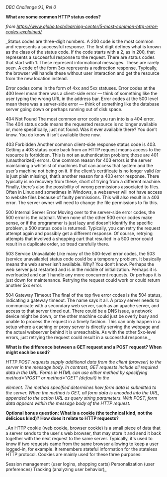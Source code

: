 *DBC Challenge 9.1, Rel 0*

**What are some common HTTP status codes?**

_from https://www.globo.tech/learning-center/5-most-common-http-error-codes-explained/_

_Status codes are three-digit numbers. A 200 code is the most common and represents a successful response. The first digit defines what is known as the class of the status code. If the code starts with a 2, as in 200, that represents a successful response to the request. There are status codes that start with 1. These represent informational messages. These are rarely seen. A code of the form 3xx represents a redirection response. Typically, the browser will handle these without user interaction and get the resource from the new location instead.

Error codes come in the form of 4xx and 5xx statuses. Error codes at the 400 level mean there was a client-side error — think of something like the user typing the wrong URL in the address bar. Error codes at the 500 level mean there was a server-side error — think of something like the database server going down or perhaps running out of disk space.

404 Not Found
The most common error code you run into is a 404 error. The 404 status code means the requested resource is no longer available or, more specifically, just not found. Was it ever available there? You don’t know. You do know it isn’t available there now.

403 Forbidden
Another common client-side response status code is 403. Getting a 403 status code back from an HTTP request means access to the resource is forbidden. This is not an authentication problem; those are 401 (unauthorized) errors. One common reason for 403 errors is the server maintaining a whitelist of machines that can access that system and the user’s machine not being on it. If the client’s certificate is no longer valid (or is just plain missing), that’s another reason for a 403 error response. There typically is no recovery from these, short of trying from a different machine. Finally, there’s also the possibility of wrong permissions associated to files. Often in Linux and sometimes in Windows, a webserver will not have access to website files because of faulty permissions. This will also result in a 403 error. The server owner will need to change the file permissions to fix this.

500 Internal Server Error
Moving over to the server-side error codes, the 500 error is the catchall. When none of the other 500 error codes make sense, or if the programmer is just lazy and doesn’t identify the specific problem, a 500 status code is returned. Typically, you can retry the request attempt again and possibly get a different response. Of course, retrying attempts that involved a shopping cart that resulted in a 500 error could result in a duplicate order, so tread carefully there.

503 Service Unavailable
Like many of the 500-level error codes, the 503 (service unavailable) status code could be a temporary problem. It basically means the web server isn’t available. Why? You don’t know. Perhaps the web server just restarted and is in the middle of initialization. Perhaps it is overloaded and can’t handle any more concurrent requests. Or perhaps it is just down for maintenance. Retrying the request could work or could return another 5xx error.

504 Gateway Timeout
The final of the top five error codes is the 504 status, indicating a gateway timeout. The name says it all. A proxy server needs to communicate with a secondary web server, such as an apache server, and access to that server timed out. There could be a DNS issue, a network device might be down, or the other machine could just be overly busy and unable to process the request in a timely fashion. This can only happen in a setup where a caching or proxy server is directly serving the webpage and the actual webserver behind it is unreachable. As with the other 5xx-level errors, just retrying the request could result in a successful response._

**What is the difference between a GET request and a POST request? When might each be used?**

_HTTP POST requests supply additional data from the client (browser) to the server in the message body. In contrast, GET requests include all required data in the URL. Forms in HTML can use either method by specifying method="POST" or method="GET" (default) in the <form> element. The method specified determines how form data is submitted to the server. When the method is GET, all form data is encoded into the URL, appended to the action URL as query string parameters. With POST, form data appears within the message body of the HTTP request._

**Optional bonus question: What is a cookie (the technical kind, not the delicious kind)? How does it relate to HTTP requests?**

_An HTTP cookie (web cookie, browser cookie) is a small piece of data that a server sends to the user's web browser, that may store it and send it back together with the next request to the same server. Typically, it's used to know if two requests came from the same browser allowing to keep a user logged-in, for example. It remembers stateful information for the stateless HTTP protocol.
Cookies are mainly used for these three purposes:

Session management (user logins, shopping carts)
Personalization (user preferences)
Tracking (analyzing user behavior)_